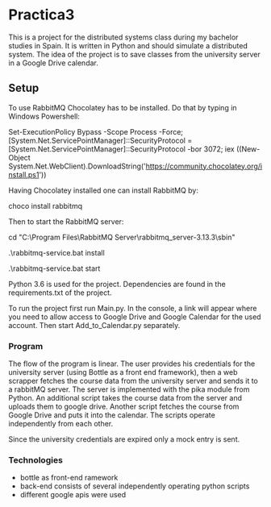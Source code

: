 # Practica3

This is a project for the distributed systems class during my bachelor studies in Spain.
It is written in Python and should simulate a distributed system. The idea of the project is to save classes from the university server in a
Google Drive calendar. 

## Setup

To use RabbitMQ Chocolatey has to be installed. Do that by typing in Windows Powershell:

Set-ExecutionPolicy Bypass -Scope Process -Force; [System.Net.ServicePointManager]::SecurityProtocol = [System.Net.ServicePointManager]::SecurityProtocol -bor 3072; iex ((New-Object System.Net.WebClient).DownloadString('https://community.chocolatey.org/install.ps1'))

Having Chocolatey installed one can install RabbitMQ by:

choco install rabbitmq

Then to start the RabbitMQ server: 

cd "C:\Program Files\RabbitMQ Server\rabbitmq_server-3.13.3\sbin"

.\rabbitmq-service.bat install

.\rabbitmq-service.bat start

Python 3.6 is used for the project. Dependencies are found in the requirements.txt of the project.

To run the project first run Main.py. In the console, a link will appear where you need to allow access to Google Drive and Google Calendar for the used account. Then start Add_to_Calendar.py separately.

### Program

The flow of the program is linear. The user provides his credentials for the university server (using Bottle as a front end framework), then a web scrapper fetches the course data from the university server and sends it to a rabbitMQ server. The server is implemented with the pika module from Python. An additional script takes the course data from the server and uploads them to google drive. Another script fetches the course from Google Drive and puts  it into the calendar. The scripts operate independently from each other. 

Since the university credentials are expired only a mock entry is sent. 

### Technologies
  - bottle as front-end ramework
  - back-end consists of several independently operating python scripts
  - different google apis were used
